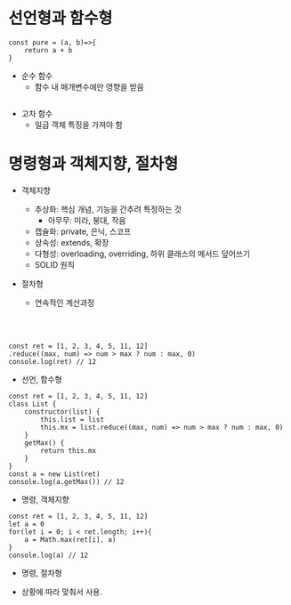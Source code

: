 # 선언형과 함수형

```
const pure = (a, b)=>{
    return a + b
}
```

-   순수 함수
    -   함수 내 매개변수에만 영향을 받음

```

```

-   고차 함수
    -   일급 객체 특징을 가져야 함

# 명령형과 객체지향, 절차형

-   객체지향

    -   추상화: 핵심 개념, 기능을 간추려 특정하는 것
        -   아무무: 미라, 붕대, 작음
    -   캡슐화: private, 은닉, 스코프
    -   상속성: extends, 확장
    -   다형성: overloading, overriding, 하위 클래스의 메서드 덮어쓰기
    -   SOLID 원칙

-   절차형
    -   연속적인 계산과정

<br />
<br />

```
const ret = [1, 2, 3, 4, 5, 11, 12]
.reduce((max, num) => num > max ? num : max, 0)
console.log(ret) // 12
```

-   선언, 함수형

```
const ret = [1, 2, 3, 4, 5, 11, 12]
class List {
    constructor(list) {
        this.list = list
        this.mx = list.reduce((max, num) => num > max ? num : max, 0)
    }
    getMax() {
        return this.mx
    }
}
const a = new List(ret)
console.log(a.getMax()) // 12
```

-   명령, 객체지향

```
const ret = [1, 2, 3, 4, 5, 11, 12]
let a = 0
for(let i = 0; i < ret.length; i++){
    a = Math.max(ret[i], a)
}
console.log(a) // 12
```

-   명령, 절차형

-   상황에 따라 맞춰서 사용.
